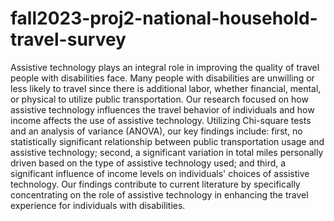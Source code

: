 # fall2023-proj2-national-household-travel-survey

Assistive technology plays an integral role in improving the quality of travel people with disabilities face. Many people with disabilities are unwilling or less likely to travel since there is additional labor, whether financial, mental, or physical to utilize public transportation. Our research focused on how assistive technology influences the travel behavior of individuals and how income affects the use of assistive technology. Utilizing Chi-square tests and an analysis of variance (ANOVA), our key findings include: first, no statistically significant relationship between public transportation usage and assistive technology; second, a significant variation in total miles personally driven based on the type of assistive technology used; and third, a significant influence of income levels on individuals' choices of assistive technology. Our findings contribute to current literature by specifically concentrating on the role of assistive technology in enhancing the travel experience for individuals with disabilities.
